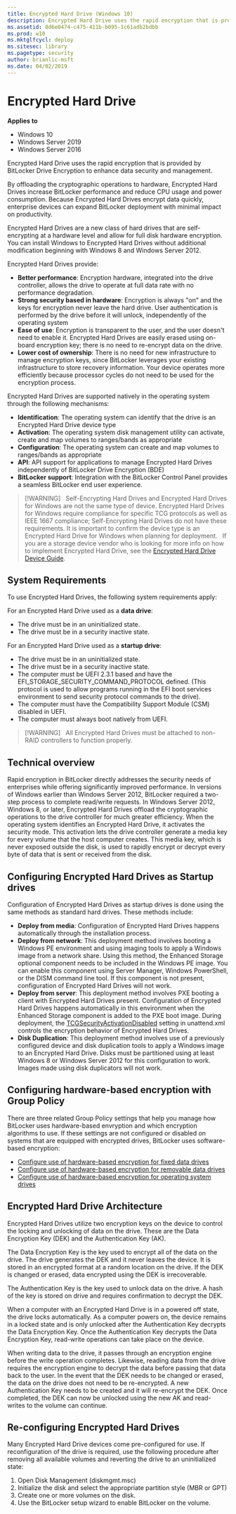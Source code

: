 ```yaml
---
title: Encrypted Hard Drive (Windows 10)
description: Encrypted Hard Drive uses the rapid encryption that is provided by BitLocker Drive Encryption to enhance data security and management.
ms.assetid: 8d6e0474-c475-411b-b095-1c61adb2bdbb
ms.prod: w10
ms.mktglfcycl: deploy
ms.sitesec: library
ms.pagetype: security
author: brianlic-msft
ms.date: 04/02/2019
---
```


# Encrypted Hard Drive

**Applies to**
- Windows 10
- Windows Server 2019
- Windows Server 2016

Encrypted Hard Drive uses the rapid encryption that is provided by BitLocker Drive Encryption to enhance data security and management.

By offloading the cryptographic operations to hardware, Encrypted Hard Drives increase BitLocker performance and reduce CPU usage and power consumption. Because Encrypted Hard Drives encrypt data quickly, enterprise devices can expand BitLocker deployment with minimal impact on productivity.

Encrypted Hard Drives are a new class of hard drives that are self-encrypting at a hardware level and allow for full disk hardware encryption. You can install Windows to Encrypted Hard Drives without additional modification beginning with Windows 8 and Windows Server 2012.

Encrypted Hard Drives provide:

-   **Better performance**: Encryption hardware, integrated into the drive controller, allows the drive to operate at full data rate with no performance degradation.
-   **Strong security based in hardware**: Encryption is always "on" and the keys for encryption never leave the hard drive. User authentication is performed by the drive before it will unlock, independently of the operating system
-   **Ease of use**: Encryption is transparent to the user, and the user doesn't need to enable it. Encrypted Hard Drives are easily erased using on-board encryption key; there is no need to re-encrypt data on the drive.
-   **Lower cost of ownership**: There is no need for new infrastructure to manage encryption keys, since BitLocker leverages your existing infrastructure to store recovery information. Your device operates more efficiently because processor cycles do not need to be used for the encryption process.

Encrypted Hard Drives are supported natively in the operating system through the following mechanisms:

-   **Identification**: The operating system can identify that the drive is an Encrypted Hard Drive device type
-   **Activation**: The operating system disk management utility can activate, create and map volumes to ranges/bands as appropriate
-   **Configuration**: The operating system can create and map volumes to ranges/bands as appropriate
-   **API**: API support for applications to manage Encrypted Hard Drives independently of BitLocker Drive Encryption (BDE)
-   **BitLocker support**: Integration with the BitLocker Control Panel provides a seamless BitLocker end user experience.

>[!WARNING]  
>Self-Encrypting Hard Drives and Encrypted Hard Drives for Windows are not the same type of device. Encrypted Hard Drives for Windows require compliance for specific TCG protocols as well as IEEE 1667 compliance; Self-Encrypting Hard Drives do not have these requirements. It is important to confirm the device type is an Encrypted Hard Drive for Windows when planning for deployment.
 
If you are a storage device vendor who is looking for more info on how to implement Encrypted Hard Drive, see the [Encrypted Hard Drive Device Guide](https://msdn.microsoft.com/library/windows/hardware/dn653989.aspx).

## System Requirements

To use Encrypted Hard Drives, the following system requirements apply:

For an Encrypted Hard Drive used as a **data drive**:

-   The drive must be in an uninitialized state.
-   The drive must be in a security inactive state.

For an Encrypted Hard Drive used as a **startup drive**:

-   The drive must be in an uninitialized state.
-   The drive must be in a security inactive state.
-   The computer must be UEFI 2.3.1 based and have the EFI\_STORAGE\_SECURITY\_COMMAND\_PROTOCOL defined. (This protocol is used to allow programs running in the EFI boot services environment to send security protocol commands to the drive).
-   The computer must have the Compatibility Support Module (CSM) disabled in UEFI.
-   The computer must always boot natively from UEFI.

>[!WARNING]  
>All Encrypted Hard Drives must be attached to non-RAID controllers to function properly.
 
## Technical overview

Rapid encryption in BitLocker directly addresses the security needs of enterprises while offering significantly improved performance. In versions of Windows earlier than Windows Server 2012, BitLocker required a two-step process to complete read/write requests. In Windows Server 2012, Windows 8, or later, Encrypted Hard Drives offload the cryptographic operations to the drive controller for much greater efficiency. When the operating system identifies an Encrypted Hard Drive, it activates the security mode. This activation lets the drive controller generate a media key for every volume that the host computer creates. This media key, which is never exposed outside the disk, is used to rapidly encrypt or decrypt every byte of data that is sent or received from the disk.

## Configuring Encrypted Hard Drives as Startup drives

Configuration of Encrypted Hard Drives as startup drives is done using the same methods as standard hard drives. These methods include:

-   **Deploy from media**: Configuration of Encrypted Hard Drives happens automatically through the installation process.
-   **Deploy from network**: This deployment method involves booting a Windows PE environment and using imaging tools to apply a Windows image from a network share. Using this method, the Enhanced Storage optional component needs to be included in the Windows PE image. You can enable this component using Server Manager, Windows PowerShell, or the DISM command line tool. If this component is not present, configuration of Encrypted Hard Drives will not work.
-   **Deploy from server**: This deployment method involves PXE booting a client with Encrypted Hard Drives present. Configuration of Encrypted Hard Drives happens automatically in this environment when the Enhanced Storage component is added to the PXE boot image. During deployment, the [TCGSecurityActivationDisabled](https://msdn.microsoft.com/library/windows/hardware/dn923247.aspx) setting in unattend.xml controls the encryption behavior of Encrypted Hard Drives.
-   **Disk Duplication**: This deployment method involves use of a previously configured device and disk duplication tools to apply a Windows image to an Encrypted Hard Drive. Disks must be partitioned using at least Windows 8 or Windows Server 2012 for this configuration to work. Images made using disk duplicators will not work.

## Configuring hardware-based encryption with Group Policy

There are three related Group Policy settings that help you manage how BitLocker uses hardware-based envryption and which encryption algorithms to use. If these settings are not configured or disabled on systems that are equipped with encrypted drives, BitLocker uses software-based encryption: 

- [Configure use of hardware-based encryption for fixed data drives](bitlocker/bitlocker-group-policy-settings.md#a-href-idbkmk-hdefxdaconfigure-use-of-hardware-based-encryption-for-fixed-data-drives)  
- [Configure use of hardware-based encryption for removable data drives](bitlocker/bitlocker-group-policy-settings.md#a-href-idbkmk-hderddaconfigure-use-of-hardware-based-encryption-for-removable-data-drives)
- [Configure use of hardware-based encryption for operating system drives](bitlocker/bitlocker-group-policy-settings.md#a-href-idbkmk-hdeosdaconfigure-use-of-hardware-based-encryption-for-operating-system-drives)

## Encrypted Hard Drive Architecture

Encrypted Hard Drives utilize two encryption keys on the device to control the locking and unlocking of data on the drive. These are the Data Encryption Key (DEK) and the Authentication Key (AK).

The Data Encryption Key is the key used to encrypt all of the data on the drive. The drive generates the DEK and it never leaves the device. It is stored in an encrypted format at a random location on the drive. If the DEK is changed or erased, data encrypted using the DEK is irrecoverable.

The Authentication Key is the key used to unlock data on the drive. A hash of the key is stored on drive and requires confirmation to decrypt the DEK.

When a computer with an Encrypted Hard Drive is in a powered off state, the drive locks automatically. As a computer powers on, the device remains in a locked state and is only unlocked after the Authentication Key decrypts the Data Encryption Key. Once the Authentication Key decrypts the Data
Encryption Key, read-write operations can take place on the device.

When writing data to the drive, it passes through an encryption engine before the write operation completes. Likewise, reading data from the drive requires the encryption engine to decrypt the data before passing that data back to the user. In the event that the DEK needs to be changed or erased, the data on the drive does not need to be re-encrypted. A new Authentication Key needs to be created and it will re-encrypt the DEK. Once completed, the DEK can now be unlocked using the new AK and read-writes to the volume can continue.

## Re-configuring Encrypted Hard Drives

Many Encrypted Hard Drive devices come pre-configured for use. If reconfiguration of the drive is required, use the following procedure after removing all available volumes and reverting the drive to an uninitialized state:

1.  Open Disk Management (diskmgmt.msc)
2.  Initialize the disk and select the appropriate partition style (MBR or GPT)
3.  Create one or more volumes on the disk.
4.  Use the BitLocker setup wizard to enable BitLocker on the volume.
